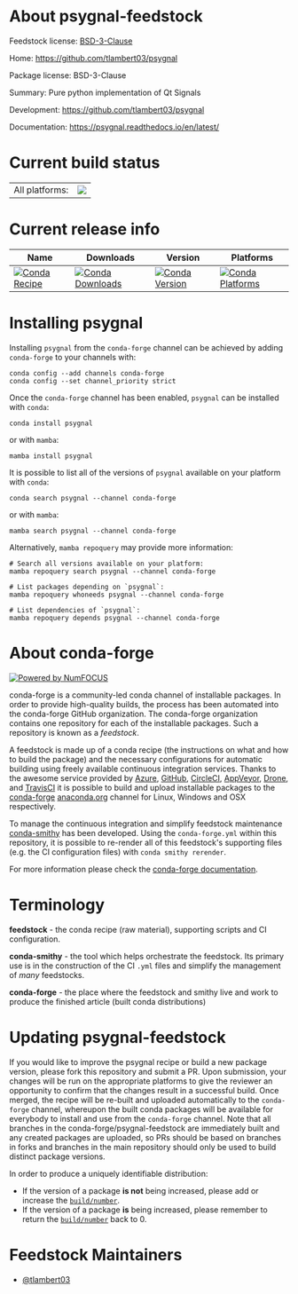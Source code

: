 About psygnal-feedstock
=======================

Feedstock license: [BSD-3-Clause](https://github.com/conda-forge/psygnal-feedstock/blob/main/LICENSE.txt)

Home: https://github.com/tlambert03/psygnal

Package license: BSD-3-Clause

Summary: Pure python implementation of Qt Signals

Development: https://github.com/tlambert03/psygnal

Documentation: https://psygnal.readthedocs.io/en/latest/

Current build status
====================


<table><tr><td>All platforms:</td>
    <td>
      <a href="https://dev.azure.com/conda-forge/feedstock-builds/_build/latest?definitionId=14032&branchName=main">
        <img src="https://dev.azure.com/conda-forge/feedstock-builds/_apis/build/status/psygnal-feedstock?branchName=main">
      </a>
    </td>
  </tr>
</table>

Current release info
====================

| Name | Downloads | Version | Platforms |
| --- | --- | --- | --- |
| [![Conda Recipe](https://img.shields.io/badge/recipe-psygnal-green.svg)](https://anaconda.org/conda-forge/psygnal) | [![Conda Downloads](https://img.shields.io/conda/dn/conda-forge/psygnal.svg)](https://anaconda.org/conda-forge/psygnal) | [![Conda Version](https://img.shields.io/conda/vn/conda-forge/psygnal.svg)](https://anaconda.org/conda-forge/psygnal) | [![Conda Platforms](https://img.shields.io/conda/pn/conda-forge/psygnal.svg)](https://anaconda.org/conda-forge/psygnal) |

Installing psygnal
==================

Installing `psygnal` from the `conda-forge` channel can be achieved by adding `conda-forge` to your channels with:

```
conda config --add channels conda-forge
conda config --set channel_priority strict
```

Once the `conda-forge` channel has been enabled, `psygnal` can be installed with `conda`:

```
conda install psygnal
```

or with `mamba`:

```
mamba install psygnal
```

It is possible to list all of the versions of `psygnal` available on your platform with `conda`:

```
conda search psygnal --channel conda-forge
```

or with `mamba`:

```
mamba search psygnal --channel conda-forge
```

Alternatively, `mamba repoquery` may provide more information:

```
# Search all versions available on your platform:
mamba repoquery search psygnal --channel conda-forge

# List packages depending on `psygnal`:
mamba repoquery whoneeds psygnal --channel conda-forge

# List dependencies of `psygnal`:
mamba repoquery depends psygnal --channel conda-forge
```


About conda-forge
=================

[![Powered by
NumFOCUS](https://img.shields.io/badge/powered%20by-NumFOCUS-orange.svg?style=flat&colorA=E1523D&colorB=007D8A)](https://numfocus.org)

conda-forge is a community-led conda channel of installable packages.
In order to provide high-quality builds, the process has been automated into the
conda-forge GitHub organization. The conda-forge organization contains one repository
for each of the installable packages. Such a repository is known as a *feedstock*.

A feedstock is made up of a conda recipe (the instructions on what and how to build
the package) and the necessary configurations for automatic building using freely
available continuous integration services. Thanks to the awesome service provided by
[Azure](https://azure.microsoft.com/en-us/services/devops/), [GitHub](https://github.com/),
[CircleCI](https://circleci.com/), [AppVeyor](https://www.appveyor.com/),
[Drone](https://cloud.drone.io/welcome), and [TravisCI](https://travis-ci.com/)
it is possible to build and upload installable packages to the
[conda-forge](https://anaconda.org/conda-forge) [anaconda.org](https://anaconda.org/)
channel for Linux, Windows and OSX respectively.

To manage the continuous integration and simplify feedstock maintenance
[conda-smithy](https://github.com/conda-forge/conda-smithy) has been developed.
Using the ``conda-forge.yml`` within this repository, it is possible to re-render all of
this feedstock's supporting files (e.g. the CI configuration files) with ``conda smithy rerender``.

For more information please check the [conda-forge documentation](https://conda-forge.org/docs/).

Terminology
===========

**feedstock** - the conda recipe (raw material), supporting scripts and CI configuration.

**conda-smithy** - the tool which helps orchestrate the feedstock.
                   Its primary use is in the construction of the CI ``.yml`` files
                   and simplify the management of *many* feedstocks.

**conda-forge** - the place where the feedstock and smithy live and work to
                  produce the finished article (built conda distributions)


Updating psygnal-feedstock
==========================

If you would like to improve the psygnal recipe or build a new
package version, please fork this repository and submit a PR. Upon submission,
your changes will be run on the appropriate platforms to give the reviewer an
opportunity to confirm that the changes result in a successful build. Once
merged, the recipe will be re-built and uploaded automatically to the
`conda-forge` channel, whereupon the built conda packages will be available for
everybody to install and use from the `conda-forge` channel.
Note that all branches in the conda-forge/psygnal-feedstock are
immediately built and any created packages are uploaded, so PRs should be based
on branches in forks and branches in the main repository should only be used to
build distinct package versions.

In order to produce a uniquely identifiable distribution:
 * If the version of a package **is not** being increased, please add or increase
   the [``build/number``](https://docs.conda.io/projects/conda-build/en/latest/resources/define-metadata.html#build-number-and-string).
 * If the version of a package **is** being increased, please remember to return
   the [``build/number``](https://docs.conda.io/projects/conda-build/en/latest/resources/define-metadata.html#build-number-and-string)
   back to 0.

Feedstock Maintainers
=====================

* [@tlambert03](https://github.com/tlambert03/)


